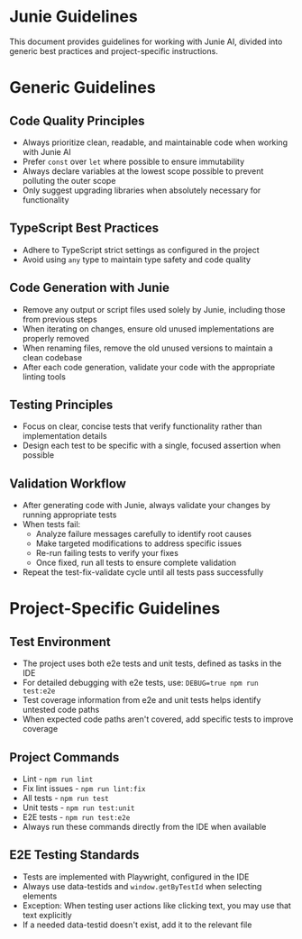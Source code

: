 # Junie Guidelines

This document provides guidelines for working with Junie AI, divided into generic best practices and project-specific instructions.

# Generic Guidelines

## Code Quality Principles

- Always prioritize clean, readable, and maintainable code when working with Junie AI
- Prefer `const` over `let` where possible to ensure immutability
- Always declare variables at the lowest scope possible to prevent polluting the outer scope
- Only suggest upgrading libraries when absolutely necessary for functionality

## TypeScript Best Practices

- Adhere to TypeScript strict settings as configured in the project
- Avoid using `any` type to maintain type safety and code quality

## Code Generation with Junie

- Remove any output or script files used solely by Junie, including those from previous steps
- When iterating on changes, ensure old unused implementations are properly removed
- When renaming files, remove the old unused versions to maintain a clean codebase
- After each code generation, validate your code with the appropriate linting tools

## Testing Principles

- Focus on clear, concise tests that verify functionality rather than implementation details
- Design each test to be specific with a single, focused assertion when possible

## Validation Workflow

- After generating code with Junie, always validate your changes by running appropriate tests
- When tests fail:
  - Analyze failure messages carefully to identify root causes
  - Make targeted modifications to address specific issues
  - Re-run failing tests to verify your fixes
  - Once fixed, run all tests to ensure complete validation
- Repeat the test-fix-validate cycle until all tests pass successfully

# Project-Specific Guidelines

## Test Environment

- The project uses both e2e tests and unit tests, defined as tasks in the IDE
- For detailed debugging with e2e tests, use: `DEBUG=true npm run test:e2e`
- Test coverage information from e2e and unit tests helps identify untested code paths
- When expected code paths aren't covered, add specific tests to improve coverage

## Project Commands

- Lint - `npm run lint`
- Fix lint issues - `npm run lint:fix`
- All tests - `npm run test`
- Unit tests - `npm run test:unit`
- E2E tests - `npm run test:e2e`
- Always run these commands directly from the IDE when available

## E2E Testing Standards

- Tests are implemented with Playwright, configured in the IDE
- Always use data-testids and `window.getByTestId` when selecting elements
- Exception: When testing user actions like clicking text, you may use that text explicitly
- If a needed data-testid doesn't exist, add it to the relevant file
